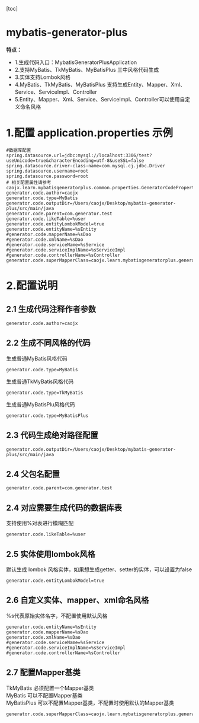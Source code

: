[toc]

# mybatis-generator-plus

**特点：**

- 1.生成代码入口：MybatisGeneratorPlusApplication
- 2.支持MyBatis、TkMyBatis、MyBatisPlus 三中风格代码生成
- 3.实体支持Lombok风格
- 4.MyBatis、TkMyBatis、MyBatisPlus 支持生成Entity、Mapper、Xml、Service、ServiceImpl、Controller
- 5.Entity、Mapper、Xml、Service、ServiceImpl、Controller可以使用自定义命名风格

# 1.配置 application.properties 示例

```properties
#数据库配置
spring.datasource.url=jdbc:mysql://localhost:3306/test?useUnicode=true&characterEncoding=utf-8&useSSL=false
spring.datasource.driver-class-name=com.mysql.cj.jdbc.Driver
spring.datasource.username=root
spring.datasource.password=root
# 相关配置属性请参考 caojx.learn.mybatisgeneratorplus.common.properties.GeneratorCodeProperties
generator.code.author=caojx
generator.code.type=MyBatis
generator.code.outputDir=/Users/caojx/Desktop/mybatis-generator-plus/src/main/java
generator.code.parent=com.generator.test
generator.code.likeTable=%user
generator.code.entityLombokModel=true
generator.code.entityName=%sEntity
#generator.code.mapperName=%sDao
#generator.code.xmlName=%sDao
#generator.code.serviceName=%sService
#generator.code.serviceImplName=%sServiceImpl
#generator.code.controllerName=%sController
generator.code.superMapperClass=caojx.learn.mybatisgeneratorplus.generator.mybatis.TkBaseMapper
```

# 2.配置说明

## 2.1 生成代码注释作者参数

```properties
generator.code.author=caojx
```

## 2.2 生成不同风格的代码

生成普通MyBatis风格代码

```properties
generator.code.type=MyBatis
```

生成普通TkMyBatis风格代码

```properties
generator.code.type=TkMyBatis
```

生成普通MyBatisPlu风格代码

```properties
generator.code.type=MyBatisPlus
```

## 2.3 代码生成绝对路径配置

```properties
generator.code.outputDir=/Users/caojx/Desktop/mybatis-generator-plus/src/main/java
```

## 2.4 父包名配置

```properties
generator.code.parent=com.generator.test
```

## 2.4 对应需要生成代码的数据库表

支持使用%对表进行模糊匹配

```properties
generator.code.likeTable=%user
```

## 2.5 实体使用lombok风格

默认生成 lombok 风格实体，如果想生成getter、setter的实体，可以设置为false

```properties
generator.code.entityLombokModel=true
```

## 2.6 自定义实体、mapper、xml命名风格

%s代表原始实体名字，不配置使用默认风格

```properties
generator.code.entityName=%sEntity
generator.code.mapperName=%sDao
generator.code.xmlName=%sDao
#generator.code.serviceName=%sService
#generator.code.serviceImplName=%sServiceImpl
#generator.code.controllerName=%sController
```

## 2.7 配置Mapper基类

TkMyBatis 必须配置一个Mapper基类  
MyBatis 可以不配置Mapper基类  
MyBatisPlus 可以不配置Mapper基类，不配置时使用默认的Mapper基类

```properties
generator.code.superMapperClass=caojx.learn.mybatisgeneratorplus.generator.mybatis.TkBaseMapper
```